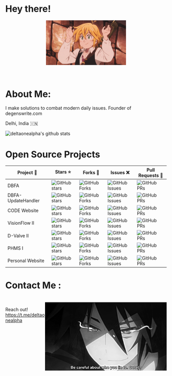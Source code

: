 # Hey there!

<div align="center">
<img hight="100" width="250" alt="GIF" align="center" src="https://github.com/deltaonealpha/deltaonealpha/blob/main/208593.gif">
</div>
</br>
</br>

# About Me:
I make solutions to combat modern daily issues. 
Founder of degenswrite.com 

Delhi, India 🇮🇳 

![deltaonealpha's github stats](https://github-readme-stats.vercel.app/api?username=deltaonealpha&show_icons=true&theme=tokyonight)

# Open Source Projects

| Project  🚧 | Stars :star: | Forks 🍴 | Issues ❌ | Pull Requests 🌿 |
|---------|-------|-------|--------|---------------|
| DBFA | ![GitHub stars](https://img.shields.io/github/stars/deltaonealpha/DBFA?style=for-the-badge) | ![GitHub Forks](https://img.shields.io/github/forks/deltaonealpha/DBFA?style=for-the-badge) | ![GitHub Issues](https://img.shields.io/github/issues/deltaonealpha/DBFA?style=for-the-badge) | ![GitHub PRs](https://img.shields.io/github/issues-pr/deltaonealpha/DBFA?style=for-the-badge) |
| DBFA-UpdateHandler | ![GitHub stars](https://img.shields.io/github/stars/deltaonealpha/DBFA_UpdateHandler?style=for-the-badge) | ![GitHub Forks](https://img.shields.io/github/forks/deltaonealpha/DBFA_UpdateHandler?style=for-the-badge) | ![GitHub Issues](https://img.shields.io/github/issues/deltaonealpha/DBFA_UpdateHandler?style=for-the-badge) | ![GitHub PRs](https://img.shields.io/github/issues-pr/deltaonealpha/DBFA_UpdateHandler?style=for-the-badge) |
| CODE Website | ![GitHub stars](https://img.shields.io/github/stars/deltaonealpha/codeapeejay?style=for-the-badge) | ![GitHub Forks](https://img.shields.io/github/forks/deltaonealpha/codeapeejay?style=for-the-badge) | ![GitHub Issues](https://img.shields.io/github/issues/deltaonealpha/codeapeejay?style=for-the-badge) | ![GitHub PRs](https://img.shields.io/github/issues-pr/deltaonealpha/codeapeejay?style=for-the-badge) |
| VisionFlow II | ![GitHub stars](https://img.shields.io/github/stars/deltaonealpha/VisionFlow---2?style=for-the-badge) | ![GitHub Forks](https://img.shields.io/github/forks/deltaonealpha/VisionFlow---2?style=for-the-badge) | ![GitHub Issues](https://img.shields.io/github/issues/deltaonealpha/VisionFlow---2?style=for-the-badge) | ![GitHub PRs](https://img.shields.io/github/issues-pr/deltaonealpha/VisionFlow---2?style=for-the-badge) |
| D-Valve II | ![GitHub stars](https://img.shields.io/github/stars/deltaonealpha/D-VALVE-2?style=for-the-badge) | ![GitHub Forks](https://img.shields.io/github/forks/deltaonealpha/D-VALVE-2?style=for-the-badge) | ![GitHub Issues](https://img.shields.io/github/issues/deltaonealpha/D-VALVE-2?style=for-the-badge) | ![GitHub PRs](https://img.shields.io/github/issues-pr/deltaonealpha/D-VALVE-2?style=for-the-badge) |
| PHMS I | ![GitHub stars](https://img.shields.io/github/stars/deltaonealpha/PHMS-1?style=for-the-badge) | ![GitHub Forks](https://img.shields.io/github/forks/deltaonealpha/PHMS-1?style=for-the-badge) | ![GitHub Issues](https://img.shields.io/github/issues/deltaonealpha/PHMS-1?style=for-the-badge) | ![GitHub PRs](https://img.shields.io/github/issues-pr/deltaonealpha/PHMS-1?style=for-the-badge) |
| Personal Website | ![GitHub stars](https://img.shields.io/github/stars/deltaonealpha/PersonalHome?style=for-the-badge) | ![GitHub Forks](https://img.shields.io/github/forks/deltaonealpha/PersonalHome?style=for-the-badge) | ![GitHub Issues](https://img.shields.io/github/issues/deltaonealpha/PersonalHome?style=for-the-badge) | ![GitHub PRs](https://img.shields.io/github/issues-pr/deltaonealpha/PersonalHome?style=for-the-badge) |

# Contact Me :

<p>
 </br>
<img hight="270" width="380" align="right" alt="GIF" src="https://github.com/deltaonealpha/deltaonealpha/blob/main/93195.gif">

Reach out! https://t.me/deltaonealpha
</a>
</br>
</br>
</br>
 </p>
 
